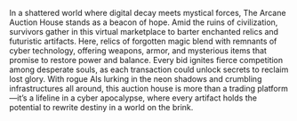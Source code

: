 In a shattered world where digital decay meets mystical forces, The Arcane Auction House stands as a beacon of hope. Amid the ruins of civilization, survivors gather in this virtual marketplace to barter enchanted relics and futuristic artifacts. Here, relics of forgotten magic blend with remnants of cyber technology, offering weapons, armor, and mysterious items that promise to restore power and balance. Every bid ignites fierce competition among desperate souls, as each transaction could unlock secrets to reclaim lost glory. With rogue AIs lurking in the neon shadows and crumbling infrastructures all around, this auction house is more than a trading platform—it’s a lifeline in a cyber apocalypse, where every artifact holds the potential to rewrite destiny in a world on the brink.
